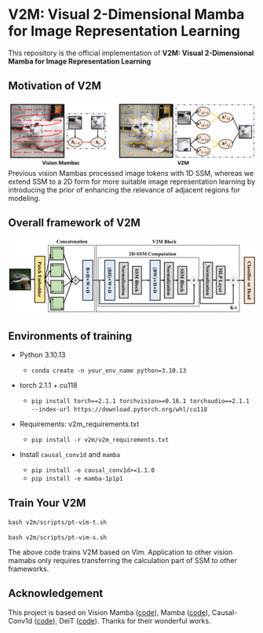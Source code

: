 # V2M: Visual 2-Dimensional Mamba for Image Representation Learning

This repository is the official implementation of **V2M: Visual 2-Dimensional Mamba for Image Representation Learning**

## Motivation of V2M

![Alt text](./motivation.png)
Previous vision Mambas processed image tokens with 1D SSM, whereas we extend SSM to a 2D form for more suitable image representation
learning by introducing the prior of enhancing the relevance of adjacent regions for modeling.

## Overall framework of V2M

![Alt text](./framework.png)

## Environments of training

- Python 3.10.13

  - `conda create -n your_env_name python=3.10.13`

- torch 2.1.1 + cu118
  - `pip install torch==2.1.1 torchvision==0.16.1 torchaudio==2.1.1 --index-url https://download.pytorch.org/whl/cu118`

- Requirements: v2m_requirements.txt
  - `pip install -r v2m/v2m_requirements.txt`

- Install ``causal_conv1d`` and ``mamba``
  - `pip install -e causal_conv1d>=1.1.0`
  - `pip install -e mamba-1p1p1`

## Train Your V2M

`bash v2m/scripts/pt-vim-t.sh`

`bash v2m/scripts/pt-vim-s.sh`

The above code trains V2M based on Vim. Application to other vision mamabs only requires transferring the calculation part of SSM to other frameworks.



## Acknowledgement 
This project is based on Vision Mamba ([code](https://github.com/hustvl/Vim/tree/main)), Mamba ([code](https://github.com/state-spaces/mamba)), Causal-Conv1d ([code](https://github.com/Dao-AILab/causal-conv1d)), DeiT ([code](https://github.com/facebookresearch/deit)). Thanks for their wonderful works.
